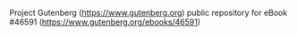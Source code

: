Project Gutenberg (https://www.gutenberg.org) public repository for eBook #46591 (https://www.gutenberg.org/ebooks/46591)

